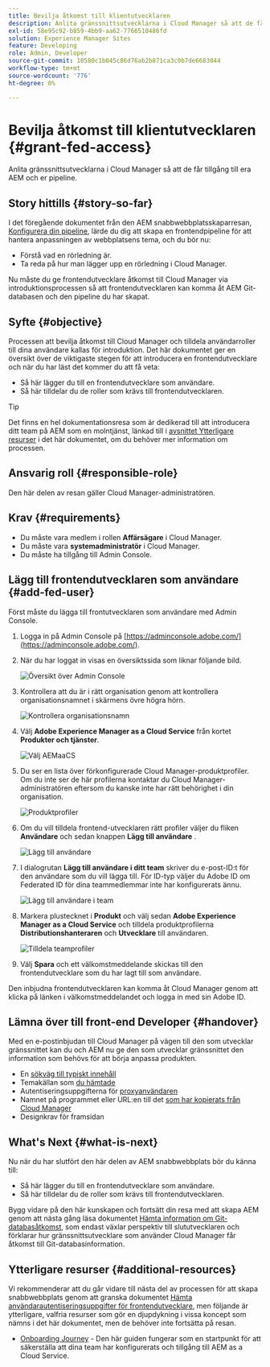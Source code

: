 ```yaml
---
title: Bevilja åtkomst till klientutvecklaren
description: Anlita gränssnittsutvecklarna i Cloud Manager så att de får tillgång till era AEM och er pipeline.
exl-id: 58e95c92-b859-4bb9-aa62-7766510486fd
solution: Experience Manager Sites
feature: Developing
role: Admin, Developer
source-git-commit: 10580c1b045c86d76ab2b871ca3c0b7de6683044
workflow-type: tm+mt
source-wordcount: '776'
ht-degree: 0%

---
```


# Bevilja åtkomst till klientutvecklaren {#grant-fed-access}

Anlita gränssnittsutvecklarna i Cloud Manager så att de får tillgång till era AEM och er pipeline.

## Story hittills {#story-so-far}

I det föregående dokumentet från den AEM snabbwebbplatsskaparresan, [Konfigurera din pipeline](pipeline-setup.md), lärde du dig att skapa en frontendpipeline för att hantera anpassningen av webbplatsens tema, och du bör nu:

* Förstå vad en rörledning är.
* Ta reda på hur man lägger upp en rörledning i Cloud Manager.

Nu måste du ge frontendutvecklare åtkomst till Cloud Manager via introduktionsprocessen så att frontendutvecklaren kan komma åt AEM Git-databasen och den pipeline du har skapat.

## Syfte {#objective}

Processen att bevilja åtkomst till Cloud Manager och tilldela användarroller till dina användare kallas för introduktion. Det här dokumentet ger en översikt över de viktigaste stegen för att introducera en frontendutvecklare och när du har läst det kommer du att få veta:

* Så här lägger du till en frontendutvecklare som användare.
* Så här tilldelar du de roller som krävs till frontendutvecklaren.

>[!TIP]
>
>Det finns en hel dokumentationsresa som är dedikerad till att introducera ditt team på AEM som en molntjänst, länkad till i [avsnittet Ytterligare resurser](#additional-resources) i det här dokumentet, om du behöver mer information om processen.

## Ansvarig roll {#responsible-role}

Den här delen av resan gäller Cloud Manager-administratören.

## Krav {#requirements}

* Du måste vara medlem i rollen **Affärsägare** i Cloud Manager.
* Du måste vara **systemadministratör** i Cloud Manager.
* Du måste ha tillgång till Admin Console.

## Lägg till frontendutvecklaren som användare {#add-fed-user}

Först måste du lägga till frontutvecklaren som användare med Admin Console.

1. Logga in på Admin Console på [https://adminconsole.adobe.com/](https://adminconsole.adobe.com/).

1. När du har loggat in visas en översiktssida som liknar följande bild.

   ![Översikt över Admin Console](assets/admin-console.png)

1. Kontrollera att du är i rätt organisation genom att kontrollera organisationsnamnet i skärmens övre högra hörn.

   ![Kontrollera organisationsnamn](assets/correct-org.png)

1. Välj **Adobe Experience Manager as a Cloud Service** från kortet **Produkter och tjänster**.

   ![Välj AEMaaCS](assets/select-aemaacs.png)

1. Du ser en lista över förkonfigurerade Cloud Manager-produktprofiler. Om du inte ser de här profilerna kontaktar du Cloud Manager-administratören eftersom du kanske inte har rätt behörighet i din organisation.

   ![Produktprofiler](assets/product-profiles.png)

1. Om du vill tilldela frontend-utvecklaren rätt profiler väljer du fliken **Användare** och sedan knappen **Lägg till användare** .

   ![Lägg till användare](assets/add-user.png)

1. I dialogrutan **Lägg till användare i ditt team** skriver du e-post-ID:t för den användare som du vill lägga till. För ID-typ väljer du Adobe ID om Federated ID för dina teammedlemmar inte har konfigurerats ännu.

   ![Lägg till användare i team](assets/add-to-team.png)

1. Markera plustecknet i **Produkt** och välj sedan **Adobe Experience Manager as a Cloud Service** och tilldela produktprofilerna **Distributionshanteraren** och **Utvecklare** till användaren.

   ![Tilldela teamprofiler](assets/assign-team.png)

1. Välj **Spara** och ett välkomstmeddelande skickas till den frontendutvecklare som du har lagt till som användare.

Den inbjudna frontendutvecklaren kan komma åt Cloud Manager genom att klicka på länken i välkomstmeddelandet och logga in med sin Adobe ID.

## Lämna över till front-end Developer {#handover}

Med en e-postinbjudan till Cloud Manager på vägen till den som utvecklar gränssnittet kan du och AEM nu ge den som utvecklar gränssnittet den information som behövs för att börja anpassa produkten.

* En [sökväg till typiskt innehåll](#example-page)
* Temakällan som [du hämtade](#download-theme)
* Autentiseringsuppgifterna för [proxyanvändaren](#proxy-user)
* Namnet på programmet eller URL:en till det [som har kopierats från Cloud Manager](pipeline-setup.md#login)
* Designkrav för framsidan

## What&#39;s Next {#what-is-next}

Nu när du har slutfört den här delen av AEM snabbwebbplats bör du känna till:

* Så här lägger du till en frontendutvecklare som användare.
* Så här tilldelar du de roller som krävs till frontendutvecklaren.

Bygg vidare på den här kunskapen och fortsätt din resa med att skapa AEM genom att nästa gång läsa dokumentet [Hämta information om Git-databasåtkomst](retrieve-access.md), som endast växlar perspektiv till slututvecklaren och förklarar hur gränssnittsutvecklare som använder Cloud Manager får åtkomst till Git-databasinformation.

## Ytterligare resurser {#additional-resources}

Vi rekommenderar att du går vidare till nästa del av processen för att skapa snabbwebbplats genom att granska dokumentet [Hämta användarautentiseringsuppgifter för frontendutvecklare](retrieve-access.md), men följande är ytterligare, valfria resurser som gör en djupdykning i vissa koncept som nämns i det här dokumentet, men de behöver inte fortsätta på resan.

* [Onboarding Journey](/help/journey-onboarding/overview.md) - Den här guiden fungerar som en startpunkt för att säkerställa att dina team har konfigurerats och tillgång till AEM as a Cloud Service.
